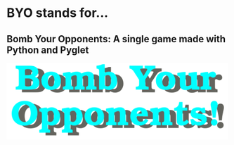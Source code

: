 # BYO stands for...
## Bomb Your Opponents: A single game made with Python and Pyglet

![](./resources/logo.png)
